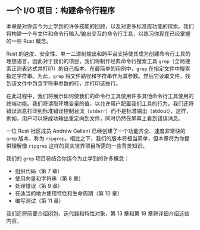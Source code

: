 ## 一个 I/O 项目：构建命令行程序

本章是对你迄今为止学到的许多技能的回顾，以及对更多标准库功能的探索。我们将构建一个与文件和命令行输入/输出交互的命令行工具，以练习你现在已经掌握的一些 Rust 概念。

Rust 的速度、安全性、单一二进制输出和跨平台支持使其成为创建命令行工具的理想语言，因此对于我们的项目，我们将制作经典命令行搜索工具 `grep`（全局搜索正则表达式并打印）的自己版本。在最简单的用例中，`grep` 在指定文件中搜索指定字符串。为此，`grep` 将文件路径和字符串作为其参数。然后它读取文件，找到该文件中包含字符串参数的行，并打印这些行。

在此过程中，我们将展示如何使我们的命令行工具使用许多其他命令行工具使用的终端功能。我们将读取环境变量的值，以允许用户配置我们工具的行为。我们还将错误消息打印到标准错误控制台流（`stderr`）而不是标准输出（stdout），这样，例如，用户可以将成功输出重定向到文件，同时仍然在屏幕上看到错误消息。

一位 Rust 社区成员 Andrew Gallant 已经创建了一个功能齐全、速度非常快的 `grep` 版本，称为 `ripgrep`。相比之下，我们的版本将相当简单，但本章将为你提供理解像 `ripgrep` 这样的真实世界项目所需的一些背景知识。

我们的 `grep` 项目将结合你迄今为止学到的许多概念：

- 组织代码（第 7 章）
- 使用向量和字符串（第 8 章）
- 处理错误（第 9 章）
- 在适当的地方使用特性和生命周期（第 10 章）
- 编写测试（第 11 章）

我们还将简要介绍闭包、迭代器和特性对象，第 13 章和第 18 章将详细介绍这些内容。
